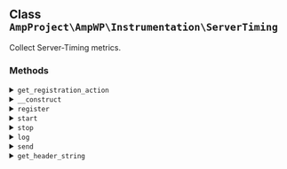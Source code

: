 ## Class `AmpProject\AmpWP\Instrumentation\ServerTiming`

Collect Server-Timing metrics.

### Methods
<details>
<summary><code>get_registration_action</code></summary>

```php
static public get_registration_action()
```

Get the action to use for registering the service.


</details>
<details>
<summary><code>__construct</code></summary>

```php
public __construct( \AmpProject\AmpWP\Instrumentation\StopWatch $stopwatch, $verbose = false )
```

ServerTiming constructor.


</details>
<details>
<summary><code>register</code></summary>

```php
public register()
```

Register the service.


</details>
<details>
<summary><code>start</code></summary>

```php
public start( $event_name, $event_description = null, $properties = array(), $verbose_only = false )
```

Start recording an event.


</details>
<details>
<summary><code>stop</code></summary>

```php
public stop( $event_name )
```

Stop recording an event.


</details>
<details>
<summary><code>log</code></summary>

```php
public log( $event_name, $event_description = '', $properties = array(), $verbose_only = false )
```

Log an event that does not have a duration.


</details>
<details>
<summary><code>send</code></summary>

```php
public send()
```

Send the server-timing header.


</details>
<details>
<summary><code>get_header_string</code></summary>

```php
public get_header_string()
```

Get the server timing header string for all collected events.


</details>
